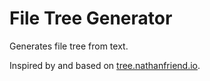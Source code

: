 # File Tree Generator

Generates file tree from text.

Inspired by and based on [tree.nathanfriend.io](https://gitlab.com/nfriend/tree-online).
